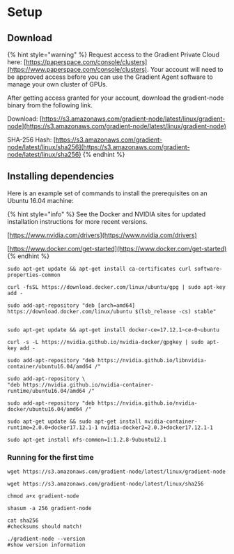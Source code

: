# Setup

## Download

{% hint style="warning" %}
Request access to the Gradient Private Cloud here: [https://paperspace.com/console/clusters](https://www.paperspace.com/console/clusters). Your account will need to be approved access before you can use the Gradient Agent software  to manage your own cluster of GPUs. 

After getting access granted for your account, download the gradient-node binary from the following link. 

Download: [https://s3.amazonaws.com/gradient-node/latest/linux/gradient-node](https://s3.amazonaws.com/gradient-node/latest/linux/gradient-node)

SHA-256 Hash: [https://s3.amazonaws.com/gradient-node/latest/linux/sha256](https://s3.amazonaws.com/gradient-node/latest/linux/sha256)
{% endhint %}

## Installing dependencies

Here is an example set of commands to install the prerequisites on an Ubuntu 16.04 machine:

{% hint style="info" %}
See the Docker and NVIDIA sites for updated installation instructions for more recent versions.

[https://www.nvidia.com/drivers](https://www.nvidia.com/drivers) 

[https://www.docker.com/get-started](https://www.docker.com/get-started)
{% endhint %}

```text
sudo apt-get update && apt-get install ca-certificates curl software-properties-common

curl -fsSL https://download.docker.com/linux/ubuntu/gpg | sudo apt-key add -

sudo add-apt-repository "deb [arch=amd64] https://download.docker.com/linux/ubuntu $(lsb_release -cs) stable"


sudo apt-get update && apt-get install docker-ce=17.12.1~ce-0~ubuntu

curl -s -L https://nvidia.github.io/nvidia-docker/gpgkey | sudo apt-key add -

sudo add-apt-repository "deb https://nvidia.github.io/libnvidia-container/ubuntu16.04/amd64 /"

sudo add-apt-repository \
"deb https://nvidia.github.io/nvidia-container-runtime/ubuntu16.04/amd64 /"

sudo add-apt-repository "deb https://nvidia.github.io/nvidia-docker/ubuntu16.04/amd64 /"

sudo apt-get update && sudo apt-get install nvidia-container-runtime=2.0.0+docker17.12.1-1 nvidia-docker2=2.0.3+docker17.12.1-1

sudo apt-get install nfs-common=1:1.2.8-9ubuntu12.1
```

### Running for the first time

```text
wget https://s3.amazonaws.com/gradient-node/latest/linux/gradient-node

wget https://s3.amazonaws.com/gradient-node/latest/linux/sha256

chmod a+x gradient-node

shasum -a 256 gradient-node

cat sha256
#checksums should match!

./gradient-node --version
#show version information
```

